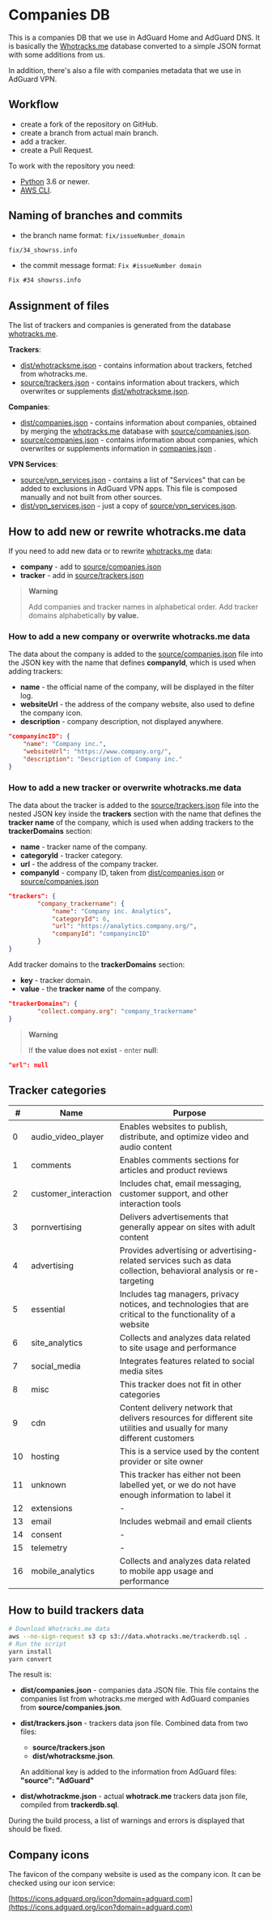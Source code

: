 # Companies DB

This is a companies DB that we use in AdGuard Home and AdGuard DNS.
It is basically the [Whotracks.me](https://github.com/whotracksme/whotracks.me)
database converted to a simple JSON format with some additions from us.

In addition, there's also a file with companies metadata that we use in
AdGuard VPN.

## Workflow

- create a fork of the repository on GitHub.
- create a branch from actual main branch.
- add a tracker.
- create a Pull Request.

To work with the repository you need:

- [Python](https://www.python.org/downloads/) 3.6 or newer.
- [AWS CLI](https://docs.aws.amazon.com/cli/latest/userguide/getting-started-install.html).

## Naming of branches and commits

- the branch name format:
    `fix/issueNumber_domain`

```markdown
fix/34_showrss.info
```

- the commit message format:
    `Fix #issueNumber domain`

```markdown
Fix #34 showrss.info
```

## Assignment of files

The list of trackers and companies is generated from the database [whotracks.me](http://whotracks.me).

**Trackers**:

- [dist/whotracksme.json](https://raw.githubusercontent.com/AdguardTeam/companiesdb/main/dist/whotracksme.json) - contains information about trackers, fetched from whotracks.me.
- [source/trackers.json](https://raw.githubusercontent.com/AdguardTeam/companiesdb/main/dist/trackers.json) - contains information about trackers, which overwrites or supplements [dist/whotracksme.json](https://raw.githubusercontent.com/AdguardTeam/companiesdb/main/dist/whotracksme.json).

**Companies**:

- [dist/companies.json](https://raw.githubusercontent.com/AdguardTeam/companiesdb/main/dist/companies.json) - contains information about companies, obtained by merging the [whotracks.me](http://whotracks.me) database with [source/companies.json](https://raw.githubusercontent.com/AdguardTeam/companiesdb/main/source/companies.json).
- [source/companies.json](https://raw.githubusercontent.com/AdguardTeam/companiesdb/main/source/companies.json) - contains information about companies, which overwrites or supplements information in [companies.json](https://github.com/AdguardTeam/companiesdb/blob/main/dist/companies.json) .

**VPN Services**:

- [source/vpn_services.json](https://raw.githubusercontent.com/AdguardTeam/companiesdb/main/dist/vpn_services.json) - contains a list of "Services" that can be added to exclusions in AdGuard VPN apps. This file is composed manually and not
  built from other sources.
- [dist/vpn_services.json](https://raw.githubusercontent.com/AdguardTeam/companiesdb/main/dist/vpn_services.json) - just a copy of [source/vpn_services.json](https://raw.githubusercontent.com/AdguardTeam/companiesdb/main/dist/vpn_services.json).

## How to add new or rewrite whotracks.me data

If you need to add new data or to rewrite [whotracks.me](http://whotracks.me/) data:

- **company** - add to [source/companies.json](https://raw.githubusercontent.com/AdguardTeam/companiesdb/main/source/companies.json)
- **tracker** - add in [source/trackers.json](https://raw.githubusercontent.com/AdguardTeam/companiesdb/main/dist/trackers.json)

> **Warning**
>
> Add companies and tracker names in alphabetical order. Add tracker domains alphabetically **by value.**

### How to add a new company or overwrite whotracks.me data

The data about the company is added to the [source/companies.json](https://raw.githubusercontent.com/AdguardTeam/companiesdb/main/source/companies.json) file into the JSON key with the name that defines **companyId**, which is used when adding trackers:

- **name** - the official name of the company, will be displayed in the filter log.
- **websiteUrl** [](https://www.notion.so/companiesdb-87733d1e43294ceb9311e6e60c1663b4) - the address of the company website, also used to define the company icon.
- **description** - company description, not displayed anywhere.

```json
"companyincID": {
    "name": "Company inc.",
    "websiteUrl": "https://www.company.org/",
    "description": "Description of Company inc."
}
```

### How to add a new tracker or overwrite whotracks.me data

The data about the tracker is added to the [source/trackers.json](https://raw.githubusercontent.com/AdguardTeam/companiesdb/main/dist/trackers.json) file into the nested JSON key inside the **trackers** section with the name that defines the **tracker name** of the company, which is used when adding trackers to the **trackerDomains** section:

- **name** - tracker name of the company.
- **categoryId** - tracker category.
- **url** - the address of the company tracker.
- **companyId** - company ID, taken from [dist/companies.json](https://raw.githubusercontent.com/AdguardTeam/companiesdb/main/dist/companies.json) or [source/companies.json](https://raw.githubusercontent.com/AdguardTeam/companiesdb/main/source/companies.json)

```json
"trackers": {
        "company_trackername": {
            "name": "Company inc. Analytics",
            "categoryId": 6,
            "url": "https://analytics.company.org/",
            "companyId": "companyincID"
        }
}
```

Add tracker domains to the **trackerDomains** section:

- **key** - tracker domain.
- **value** - the **tracker name** of the company.

```json
"trackerDomains": {
        "collect.company.org": "company_trackername"
}
```

> **Warning**
>
> If **the value does not exist** - enter **null**:

```json
"url": null
```

## Tracker categories

| # | Name | Purpose |
| --- | --- | --- |
| 0 | audio_video_player | Enables websites to publish, distribute, and optimize video and audio content |
| 1 | comments | Enables comments sections for articles and product reviews |
| 2 | customer_interaction | Includes chat, email messaging, customer support, and other interaction tools |
| 3 | pornvertising | Delivers advertisements that generally appear on sites with adult content |
| 4 | advertising | Provides advertising or advertising-related services such as data collection, behavioral analysis or re-targeting |
| 5 | essential | Includes tag managers, privacy notices, and technologies that are critical to the functionality of a website |
| 6 | site_analytics | Collects and analyzes data related to site usage and performance |
| 7 | social_media | Integrates features related to social media sites |
| 8 | misc | This tracker does not fit in other categories |
| 9 | cdn | Content delivery network that delivers resources for different site utilities and usually for many different customers |
| 10 | hosting | This is a service used by the content provider or site owner |
| 11 | unknown | This tracker has either not been labelled yet, or we do not have enough information to label it |
| 12 | extensions | - |
| 13 | email | Includes webmail and email clients |
| 14 | consent | - |
| 15 | telemetry | - |
| 16 | mobile_analytics | Collects and analyzes data related to mobile app usage and performance |

## **How to build trackers data**

```bash
# Download Whotracks.me data
aws --no-sign-request s3 cp s3://data.whotracks.me/trackerdb.sql .
# Run the script
yarn install
yarn convert
```

The result is:

- **dist/companies.json** - companies data JSON file. This file contains the companies list from whotracks.me merged with AdGuard companies from **source/companies.json**.
- **dist/trackers.json** - trackers data json file. Combined data from two files:

  - **source/trackers.json**
  - **dist/whotracksme.json**.

  An additional key is added to the information from AdGuard files:
    **"source": "AdGuard"**

- **dist/whotrackme.json** - actual **whotrack.me** trackers data json file, compiled from **trackerdb.sql**.

During the build process, a list of warnings and errors is displayed that should be fixed.

## Company icons

The favicon of the company website is used as the company icon. It can be checked using our icon service:

[https://icons.adguard.org/icon?domain=adguard.com](https://icons.adguard.org/icon?domain=adguard.com)
